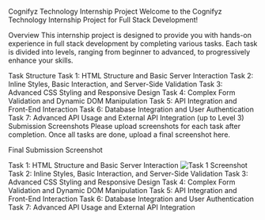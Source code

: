Cognifyz Technology Internship Project
Welcome to the Cognifyz Technology Internship Project for Full Stack Development!

Overview
This internship project is designed to provide you with hands-on experience in full stack development by completing various tasks. Each task is divided into levels, ranging from beginner to advanced, to progressively enhance your skills.

Task Structure
Task 1: HTML Structure and Basic Server Interaction
Task 2: Inline Styles, Basic Interaction, and Server-Side Validation
Task 3: Advanced CSS Styling and Responsive Design
Task 4: Complex Form Validation and Dynamic DOM Manipulation
Task 5: API Integration and Front-End Interaction
Task 6: Database Integration and User Authentication
Task 7: Advanced API Usage and External API Integration
(up to Level 3)
Submission Screenshots
Please upload screenshots for each task after completion. Once all tasks are done, upload a final screenshot here.

Final Submission Screenshot

Task 1: HTML Structure and Basic Server Interaction
![Task 1 Screenshot]()
Task 2: Inline Styles, Basic Interaction, and Server-Side Validation
Task 3: Advanced CSS Styling and Responsive Design
Task 4: Complex Form Validation and Dynamic DOM Manipulation
Task 5: API Integration and Front-End Interaction
Task 6: Database Integration and User Authentication
Task 7: Advanced API Usage and External API Integration
